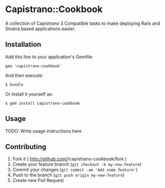 # Capistrano::Cookbook

A collection of Capistrano 3 Compatible tasks to make deploying Rails and Sinatra based applications easier.

## Installation

Add this line to your application's Gemfile:

    gem 'capistrano-cookbook'

And then execute:

    $ bundle

Or install it yourself as:

    $ gem install capistrano-cookbook

## Usage

TODO: Write usage instructions here

## Contributing

1. Fork it ( http://github.com/<my-github-username>/capistrano-cookbook/fork )
2. Create your feature branch (`git checkout -b my-new-feature`)
3. Commit your changes (`git commit -am 'Add some feature'`)
4. Push to the branch (`git push origin my-new-feature`)
5. Create new Pull Request
